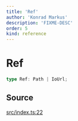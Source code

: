 ```yaml
---
title: 'Ref'
author: 'Konrad Markus'
description: 'FIXME-DESC'
order: 5
kind: reference
---
```


# Ref

```ts
type Ref: Path | IoUrl;
```

## Source

[src/index.ts:22](https://github.com/konkerdotdev/tiny-filesystem-fp/blob/900743fd8cf49d9e7c3831c08b0b3c0dd3e06fb2/src/index.ts#L22)
